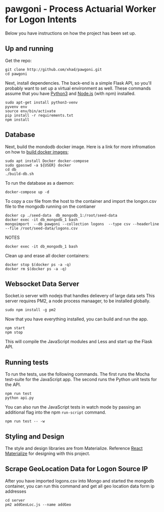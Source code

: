 # pawgoni - Process Actuarial Worker for Logon Intents

Below you have instructions on how the project has been set up.

## Up and running

Get the repo:

```
git clone http://github.com/xhad/pawgoni.git
cd pawgoni
```

Next, install dependencies. The back-end is a simple Flask API, so you'll
probably want to set up a virtual environment as well. These commands assume
that you have [Python3](https://www.python.org/downloads/) and
[Node.js](https://nodejs.org/en/) (with npm) installed.

```
sudo apt-get install python3-venv
pyvenv env
source env/bin/activate
pip install -r requirements.txt
npm install
```

## Database

Next, build the mondodb docker image. Here is a link for more infromation
on how to [build docker images](https://docs.docker.com/engine/getstarted/step_four/);

```
sudo apt install Docker docker-compose
sudo gpasswd -a ${USER} docker
cd db
./build-db.sh
```

To run the database as a daemon:
```
docker-compose up -d
```

To copy a csv file from the host to the container and import the longon.csv file to the mongodb running on the contianer

```
docker cp ./seed-data  db_mongodb_1:/root/seed-data
docker exec -it db_mongodb_1 bash
mongoimport  --db pawgoni --collection logons  --type csv --headerline --file /root/seed-data/logons.csv
```

NOTES
```
docker exec -it db_mongodb_1 bash
```

Clean up and erase all docker containers:

```
docker stop $(docker ps -a -q)
docker rm $(docker ps -a -q)
```

## Websocket Data Server

Socket.io server with nodejs that handles delievery of large data sets
This server requires PM2, a node process manaager, to be installed globally.
```
sudo npm install -g pm2
```


Now that you have everything installed, you can build and run the app.

```
npm start
npm stop
```

This will compile the JavaScript modules and Less and start up the Flask API.

## Running tests

To run the tests, use the following commands. The first runs the Mocha
test-suite for the JavaScript app. The second runs the Python unit tests for the
API.

```
npm run test
python api.py
```

You can also run the JavaScript tests in watch mode by passing an additional
flag into the npm `run-script` command.

```
npm run test -- -w
```

## Styling and Design

The style and design libraries are from Materialize. Reference [React Materialize](https://react-materialize.github.io/) for designing with this project.

## Scrape GeoLocation Data for Logon Source IP

After you have imported logons.csv into Mongo and started the mongodb container,
you can run this command and get all geo location data form ip addresses

```
cd server
pm2 addGeoLoc.js --name addGeo
```
